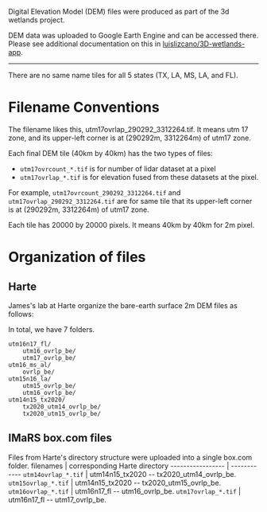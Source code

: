 Digital Elevation Model (DEM) files were produced as part of the 3d wetlands project.

DEM data was uploaded to Google Earth Engine and can be accessed there.
Please see additional documentation on this in [luislizcano/3D-wetlands-app](https://github.com/luislizcano/3D-wetlands-app).

-------------------------------------------------------

There are no same name tiles for all 5 states (TX, LA, MS, LA, and FL).

# Filename Conventions
The filename likes this, utm17ovrlap_290292_3312264.tif.
It means utm 17 zone, and its upper-left corner is at (290292m, 3312264m) of utm17 zone.

Each final DEM tile (40km by 40km) has the two types of files:
* `utm17ovrcount_*.tif` is for number of lidar dataset at a pixel
* `utm17ovrlap_*.tif` is for elevation fused from these datasets at the pixel.

For example, `utm17ovrcount_290292_3312264.tif` and `utm17ovrlap_290292_3312264.tif` are for same tile that its upper-left corner is at (290292m, 3312264m) of utm17 zone.

Each tile has 20000 by 20000 pixels. It means 40km by 40km for 2m pixel.

# Organization of files
## Harte
James's lab at Harte organize the bare-earth surface 2m DEM files as follows:

In total, we have 7 folders.
```
utm16n17_fl/
    utm16_ovrlp_be/
    utm17_ovrlp_be/
utm16_ms_al/
    ovrlp_be/
utm15n16_la/ 
    utm15_ovrlp_be/
    utm16_ovrlp_be/
utm14n15_tx2020/ 
    tx2020_utm14_ovrlp_be/
    tx2020_utm15_ovrlp_be/
```
 
## IMaRS box.com files 
Files from Harte's directory structure were uploaded into a single box.com folder. 
filenames | corresponding Harte directory
----------------- | ------------
`utm14ovrlap_*.tif` | utm14n15_tx2020 -- tx2020_utm14_ovrlp_be.
`utm15ovrlap_*.tif` | utm14n15_tx2020 -- tx2020_utm15_ovrlp_be.
`utm16ovrlap_*.tif` | utm16n17_fl     -- utm16_ovrlp_be.
`utm17ovrlap_*.tif` | utm16n17_fl     -- utm17_ovrlp_be.
```
